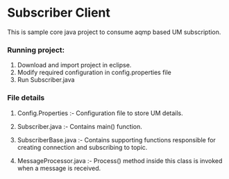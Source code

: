 # Subscriber Client
 
This is sample core java project to consume aqmp based UM subscription.


### Running project:
 1. Download and import project in eclipse.
 2. Modify required configuration in config.properties file
 3. Run Subscriber.java


### File details

1. Config.Properties :- 
     Configuration file to store UM details.
  
2. Subscriber.java :- 
      Contains main() function. 

3. SubscriberBase.java :- 
     Contains supporting functions responsible for creating connection and subscribing to  topic.
  
4. MessageProcessor.java :-
   Process() method inside this class is invoked when a message is received.
